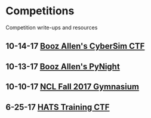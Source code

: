 # Competitions
Competition write-ups and resources

## 10-14-17 [Booz Allen's CyberSim CTF](/10-14-17:CyberSim-CTF)

## 10-13-17 [Booz Allen's PyNight](/10-13-17:PyNight)

## 10-10-17 [NCL Fall 2017 Gymnasium](/10-10-17:NCL-Fall-2017-Gymnasium)

## 6-25-17 [HATS Training CTF](/6-24-17:HATS-Training-CTF/README.md)


